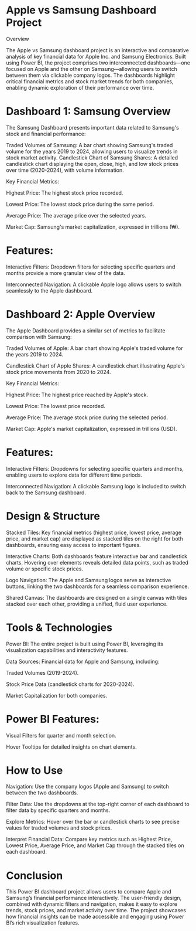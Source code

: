 # Apple vs Samsung Dashboard Project
Overview

The Apple vs Samsung dashboard project is an interactive and comparative analysis of key financial data for Apple Inc. and Samsung Electronics. Built using Power BI, the project comprises two interconnected dashboards—one focused on Apple and the other on Samsung—allowing users to switch between them via clickable company logos. The dashboards highlight critical financial metrics and stock market trends for both companies, enabling dynamic exploration of their performance over time.

# Dashboard 1: Samsung Overview

The Samsung Dashboard presents important data related to Samsung's stock and financial performance:

Traded Volumes of Samsung: A bar chart showing Samsung's traded volume for the years 2019 to 2024, allowing users to visualize trends in stock market activity.
Candlestick Chart of Samsung Shares: A detailed candlestick chart displaying the open, close, high, and low stock prices over time (2020-2024), with volume information.

Key Financial Metrics:

Highest Price: The highest stock price recorded.

Lowest Price: The lowest stock price during the same period.

Average Price: The average price over the selected years.

Market Cap: Samsung's market capitalization, expressed in trillions (₩).

# Features:

Interactive Filters: Dropdown filters for selecting specific quarters and months provide a more granular view of the data.

Interconnected Navigation: A clickable Apple logo allows users to switch seamlessly to the Apple dashboard.

# Dashboard 2: Apple Overview

The Apple Dashboard provides a similar set of metrics to facilitate comparison with Samsung:

Traded Volumes of Apple: A bar chart showing Apple's traded volume for the years 2019 to 2024.

Candlestick Chart of Apple Shares: A candlestick chart illustrating Apple's stock price movements from 2020 to 2024.

Key Financial Metrics:

Highest Price: The highest price reached by Apple's stock.

Lowest Price: The lowest price recorded.

Average Price: The average stock price during the selected period.

Market Cap: Apple's market capitalization, expressed in trillions (USD).

# Features:

Interactive Filters: Dropdowns for selecting specific quarters and months, enabling users to explore data for different time periods.

Interconnected Navigation: A clickable Samsung logo is included to switch back to the Samsung dashboard.

# Design & Structure
Stacked Tiles: Key financial metrics (highest price, lowest price, average price, and market cap) are displayed as stacked tiles on the right for both dashboards, ensuring easy access to important figures.

Interactive Charts: Both dashboards feature interactive bar and candlestick charts. Hovering over elements reveals detailed data points, such as traded volume or specific stock prices.

Logo Navigation: The Apple and Samsung logos serve as interactive buttons, linking the two dashboards for a seamless comparison experience.

Shared Canvas: The dashboards are designed on a single canvas with tiles stacked over each other, providing a unified, fluid user experience.

# Tools & Technologies

Power BI: The entire project is built using Power BI, leveraging its visualization capabilities and interactivity features.

Data Sources: Financial data for Apple and Samsung, including:

Traded Volumes (2019-2024).

Stock Price Data (candlestick charts for 2020-2024).

Market Capitalization for both companies.

# Power BI Features:
Visual Filters for quarter and month selection.

Hover Tooltips for detailed insights on chart elements.

# How to Use
Navigation: Use the company logos (Apple and Samsung) to switch between the two dashboards.

Filter Data: Use the dropdowns at the top-right corner of each dashboard to filter data by specific quarters and months.

Explore Metrics: Hover over the bar or candlestick charts to see precise values for traded volumes and stock prices.

Interpret Financial Data: Compare key metrics such as Highest Price, Lowest Price, Average Price, and Market Cap through the stacked tiles on each dashboard.

# Conclusion
This Power BI dashboard project allows users to compare Apple and Samsung’s financial performance interactively. The user-friendly design, combined with dynamic filters and navigation, makes it easy to explore trends, stock prices, and market activity over time. The project showcases how financial insights can be made accessible and engaging using Power BI’s rich visualization features.

